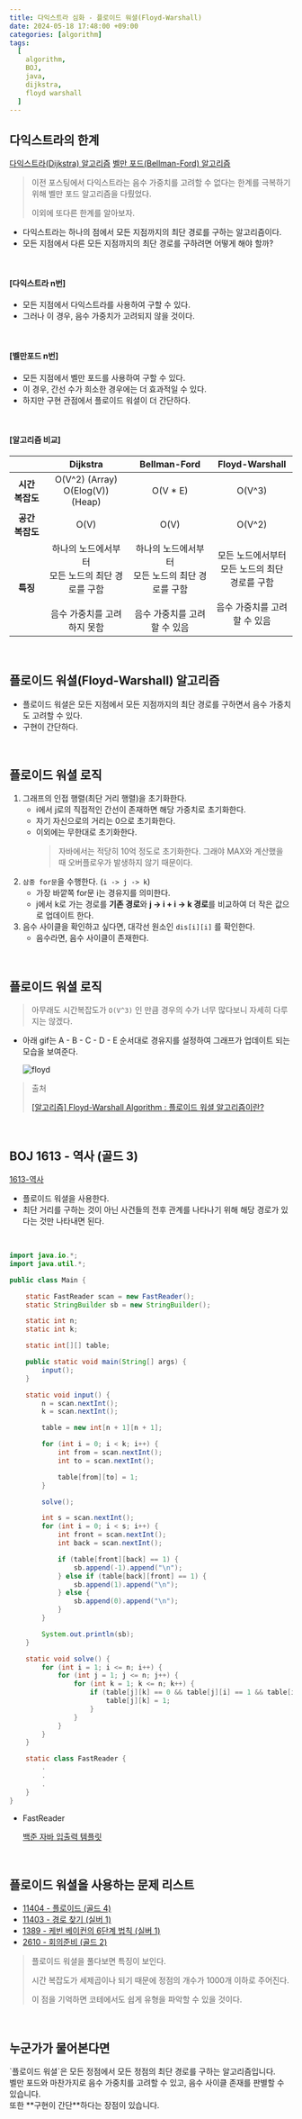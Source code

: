 ```yaml
---
title: 다익스트라 심화 - 플로이드 워셜(Floyd-Warshall)
date: 2024-05-18 17:48:00 +09:00
categories: [algorithm]
tags:
  [
    algorithm,
    BOJ,
    java,
    dijkstra,
    floyd warshall
  ]
---
```


## 다익스트라의 한계

[다익스트라(Dijkstra) 알고리즘](https://ajroot5685.github.io/posts/dijkstra/)
[벨만 포드(Bellman-Ford) 알고리즘](https://ajroot5685.github.io/posts/Bellman-Ford/)

> 이전 포스팅에서 다익스트라는 음수 가중치를 고려할 수 없다는 한계를 극복하기 위해 벨만 포드 알고리즘을 다뤘었다.
>
> 이외에 또다른 한계를 알아보자.

- 다익스트라는 하나의 점에서 모든 지점까지의 최단 경로를 구하는 알고리즘이다.
- 모든 지점에서 다른 모든 지점까지의 최단 경로를 구하려면 어떻게 해야 할까?

<br>

#### [다익스트라 n번]
- 모든 지점에서 다익스트라를 사용하여 구할 수 있다.
- 그러나 이 경우, 음수 가중치가 고려되지 않을 것이다.

<br>

#### [벨만포드 n번]
- 모든 지점에서 벨만 포드를 사용하여 구할 수 있다.
- 이 경우, 간선 수가 희소한 경우에는 더 효과적일 수 있다.
- 하지만 구현 관점에서 플로이드 워셜이 더 간단하다.

<br>

#### [알고리즘 비교]

|| Dijkstra | Bellman-Ford | Floyd-Warshall |
|:--:|:--:|:--:|:--:|
| **시간 복잡도** | O(V^2) (Array)<br>O(Elog(V)) (Heap) | O(V * E) | O(V^3) |
| **공간 복잡도** | O(V) | O(V) | O(V^2) |
| **특징** | 하나의 노드에서부터<br>모든 노드의 최단 경로를 구함<br><br>음수 가중치를 고려하지 못함 | 하나의 노드에서부터<br>모든 노드의 최단 경로를 구함<br><br>음수 가중치를 고려할 수 있음 | 모든 노드에서부터<br>모든 노드의 최단 경로를 구함<br><br>음수 가중치를 고려할 수 있음 |

<br>

## 플로이드 워셜(Floyd-Warshall) 알고리즘
- 플로이드 워셜은 모든 지점에서 모든 지점까지의 최단 경로를 구하면서 음수 가중치도 고려할 수 있다.
- 구현이 간단하다.

<br>

## 플로이드 워셜 로직
1. 그래프의 인접 행렬(최단 거리 행렬)을 초기화한다.
    - i에서 j로의 직접적인 간선이 존재하면 해당 가중치로 초기화한다.
    - 자기 자신으로의 거리는 0으로 초기화한다.
    - 이외에는 무한대로 초기화한다.
        > 자바에서는 적당히 10억 정도로 초기화한다. 그래야 MAX와 계산했을 때 오버플로우가 발생하지 않기 때문이다.
2. `삼중 for문`을 수행한다. (`i -> j -> k`)
    - 가장 바깥쪽 for문 i는 경유지를 의미한다.
    - j에서 k로 가는 경로를 **기존 경로**와 **j -> i + i -> k 경로**를 비교하여 더 작은 값으로 업데이트 한다.
3. 음수 사이클을 확인하고 싶다면, 대각선 원소인 `dis[i][i]` 를 확인한다.
    - 음수라면, 음수 사이클이 존재한다.

<br>

## 플로이드 워셜 로직
> 아무래도 시간복잡도가 `O(V^3)` 인 만큼 경우의 수가 너무 많다보니 자세히 다루지는 않겠다.

- 아래 gif는 A - B - C - D - E 순서대로 경유지를 설정하여 그래프가 업데이트 되는 모습을 보여준다.

    ![floyd](https://blog.kakaocdn.net/dn/uC9In/btrX4iVZxhp/OSubywGuVPhCaZZMPJ0Ypk/img.gif)

> 출처
>
> [[알고리즘] Floyd-Warshall Algorithm : 플로이드 워셜 알고리즘이란?](https://olrlobt.tistory.com/43)

<br>

## BOJ 1613 - 역사 (골드 3)
[1613-역사](https://www.acmicpc.net/problem/1613)

- 플로이드 워셜을 사용한다.
- 최단 거리를 구하는 것이 아닌 사건들의 전후 관계를 나타나기 위해 해당 경로가 있다는 것만 나타내면 된다.

<br>

```java
import java.io.*;
import java.util.*;

public class Main {

    static FastReader scan = new FastReader();
    static StringBuilder sb = new StringBuilder();

    static int n;
    static int k;

    static int[][] table;

    public static void main(String[] args) {
        input();
    }

    static void input() {
        n = scan.nextInt();
        k = scan.nextInt();

        table = new int[n + 1][n + 1];

        for (int i = 0; i < k; i++) {
            int from = scan.nextInt();
            int to = scan.nextInt();

            table[from][to] = 1;
        }

        solve();

        int s = scan.nextInt();
        for (int i = 0; i < s; i++) {
            int front = scan.nextInt();
            int back = scan.nextInt();

            if (table[front][back] == 1) {
                sb.append(-1).append("\n");
            } else if (table[back][front] == 1) {
                sb.append(1).append("\n");
            } else {
                sb.append(0).append("\n");
            }
        }

        System.out.println(sb);
    }

    static void solve() {
        for (int i = 1; i <= n; i++) {
            for (int j = 1; j <= n; j++) {
                for (int k = 1; k <= n; k++) {
                    if (table[j][k] == 0 && table[j][i] == 1 && table[i][k] == 1) {
                        table[j][k] = 1;
                    }
                }
            }
        }
    }

    static class FastReader {
        .
        .
        .
    }
}
```

- FastReader

    [백준 자바 입출력 템플릿](https://ajroot5685.github.io/posts/%EB%B0%B1%EC%A4%80-%EC%9E%90%EB%B0%94-%EC%9E%85%EC%B6%9C%EB%A0%A5-%ED%85%9C%ED%94%8C%EB%A6%BF/)

<br>

## 플로이드 워셜을 사용하는 문제 리스트
- [11404 - 플로이드 (골드 4)](https://www.acmicpc.net/problem/11404)
- [11403 - 경로 찾기 (실버 1)](https://www.acmicpc.net/problem/11403)
- [1389 - 케빈 베이컨의 6단계 법칙 (실버 1)](https://www.acmicpc.net/problem/1389)
- [2610 - 회의준비 (골드 2)](https://www.acmicpc.net/problem/2610)

> 플로이드 워셜을 풀다보면 특징이 보인다.
>
> 시간 복잡도가 세제곱이나 되기 때문에 정점의 개수가 1000개 이하로 주어진다.
>
> 이 점을 기억하면 코테에서도 쉽게 유형을 파악할 수 있을 것이다.

<br>

## 누군가가 물어본다면
<div class="spotlight1" markdown="1">
`플로이드 워셜`은 모든 정점에서 모든 정점의 최단 경로를 구하는 알고리즘입니다.
<br>
벨만 포드와 마찬가지로 음수 가중치를 고려할 수 있고, 음수 사이클 존재를 판별할 수 있습니다.
<br>
또한 **구현이 간단**하다는 장점이 있습니다.
</div>